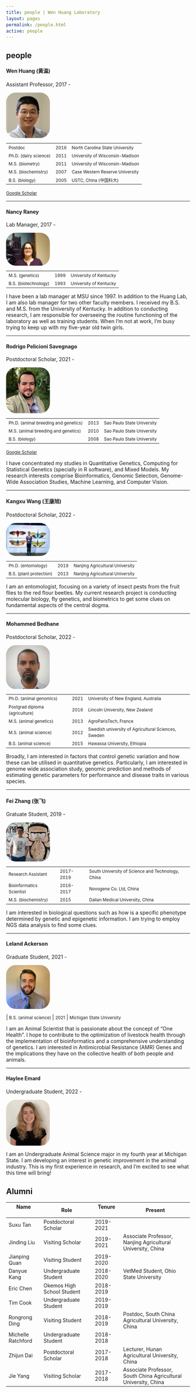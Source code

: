 ```yaml
---
title: people | Wen Huang Laboratory
layout: pages
permalink: /people.html
active: people
---
```


## people
#### Wen Huang (黄温)

Assistant Professor, 2017 - 

<img src="files/WenHuang2019.jpg" style="border-radius: 20pt; width: 20%; max-width: 200px; min-width: 120px; display: block; margin-right: 20px;" >

| | | |
|-|-|-|
|<small>Postdoc</small> | <small>2016</small> | <small>North Carolina State University</small> |
|<small>Ph.D. (dairy science)</small> | <small>2011</small> | <small>University of Wisconsin-Madison</small> |
|<small>M.S.  (biometry)</small>      | <small>2011</small> | <small>University of Wisconsin-Madison</small> |
|<small>M.S.  (biochemistry)</small>  | <small>2007</small> | <small>Case Western Reserve University</small> |
|<small>B.S.  (biology)</small>       | <small>2005</small> | <small>USTC, China (中国科大)</small> |

<small><a href="https://scholar.google.com/citations?user=-scaSE0AAAAJ&hl=en" target="_blank">Google Scholar</a></small>

-----
#### Nancy Raney
Lab Manager, 2017 -

<img src="files/NancyRaney.jpg" style="border-radius: 20pt; width: 20%; max-width: 200px; min-width: 120px; display: block; margin-right: 20px;" >

| | | |
|-|-|-|
|<small>M.S.  (genetics)</small>  | <small>1999</small> | <small>University of Kentucky</small> |
|<small>B.S.  (biotechnology)</small>       | <small>1993</small> | <small>University of Kentucky</small> |

I have been a lab manager at MSU since 1997. In addition to the Huang Lab, I am also lab manager for two other faculty members. I received my B.S. and M.S. from the University of Kentucky. In addition to conducting research, I am responsible for overseeing the routine functioning of the laboratory as well as training students. When I’m not at work, I’m busy trying to keep up with my five-year old twin girls.

-----

#### Rodrigo Pelicioni Savegnago
Postdoctoral Scholar, 2021 -

<img src="files/RodrigoPelicioniSavegnago.jpg" style="border-radius: 20pt; width: 20%; max-width: 200px; min-width: 120px; display: block; margin-right: 20px;" >

| | | |
|-|-|-|
|<small>Ph.D. (animal breeding and genetics)</small> | <small>2013</small> | <small>Sao Paulo State University</small> |
|<small>M.S. (animal breeding and genetics)</small> | <small>2010</small> | <small>Sao Paulo State University</small> |
|<small>B.S. (biology)</small> | <small>2008</small> | <small>Sao Paulo State University</small> |

<small><a href="https://scholar.google.com/citations?user=N4yNpMoAAAAJ&hl=en" target="_blank">Google Scholar</a></small>

I have concentrated my studies in Quantitative Genetics, Computing for Statistical Genetics (specially in R software), and Mixed Models. My research interests comprise Bioinformatics, Genomic Selection, Genome-Wide Association Studies, Machine Learning, and Computer Vision. 

-----
#### Kangxu Wang (王康旭)
Postdoctoral Scholar, 2022 -

<img src="files/KangxuWang.jpg" style="border-radius: 20pt; width: 20%; max-width: 200px; min-width: 120px; display: block; margin-right: 20px;" >

| | | |
|-|-|-|
|<small>Ph.D. (entomology)</small> | <small>2019</small> | <small>Nanjing Agricultural University</small> |
|<small>B.S. (plant protection)</small> | <small>2013</small> | <small>Nanjing Agricultural University</small> |

I am an entomologist, focusing on a variety of insect pests from the fruit flies to the red flour beetles. My current research project is conducting molecular biology, fly genetics, and biometrics to get some clues on fundamental aspects of the central dogma. 

-----
#### Mohammed Bedhane 
Postdoctoral Scholar, 2022 -

<img src="files/MohammedBedhane.jpg" style="border-radius: 20pt; width: 20%; max-width: 200px; min-width: 120px; display: block; margin-right: 20px;" >

| | | |
|-|-|-|
|<small>Ph.D. (animal genomics)</small> | <small>2021</small> | <small>University of New England, Australia</small> |
|<small>Postgrad diploma (agriculture)</small> | <small>2016</small> | <small>Lincoln University, New Zealand</small> |
|<small>M.S. (animal genetics)</small> | <small>2013</small> | <small>AgroParisTech, France</small> |
|<small>M.S. (animal science)</small> | <small>2012</small> | <small>Swedish university of Agricultural Sciences, Sweden</small> |
|<small>B.S. (animal science)</small> | <small>2015</small> | <small>Hawassa University, Ethiopia</small> |


Broadly, I am interested in factors that control genetic variation and how these can be utilised in quantitative genetics. Particularly, I am interested in genome wide association study, genomic prediction and methods of estimating genetic parameters for performance and disease traits in various species. 

-----

#### Fei Zhang (张飞)
Gratuate Student, 2019 -

<img src="files/feizhang.jpg" style="border-radius: 20pt; width: 20%; max-width: 200px; min-width: 120px; display: block; margin-right: 20px;" >

| | | |
|-|-|-|
|<small>Research Assistant</small> | <small>2017-2019</small> | <small>South University of Science and Technology, China</small> |
|<small>Bioinformatics Scientist</small> | <small>2016-2017</small> | <small>Novogene Co. Ltd, China</small>
|<small> M.S. (biochemistry) </small> | <small>2015</small> | <small>Dalian Medical University, China</small>

I am interested in biological questions such as how is a specific phenotype determined by genetic and epigenetic information. I am trying to employ NGS data analysis to find some clues. 

-----

#### Leland Ackerson
Graduate Student, 2021 - 

<img src="files/LeeAckerson.jpg" style="border-radius: 20pt; width: 20%; max-width: 200px; min-width: 120px; display: block; margin-right: 20px;" >

|<small> B.S. (animal science) </small> | <small>2021</small> | <small>Michigan State University</small>

I am an Animal Scientist that is passionate about the concept of “One Health”. I hope to contribute to the optimization of livestock health through the implementation of bioinformatics and a comprehensive understanding of genetics. I am interested in Antimicrobial Resistance (AMR) Genes and the implications they have on the collective health of both people and animals. 

-----
#### Haylee Emard
Undergraduate Student, 2022 - 

<img src="files/HayleeEmard.jpg" style="border-radius: 20pt; width: 20%; max-width: 200px; min-width: 120px; display: block; margin-right: 20px;" >

I am an Undergraduate Animal Science major in my fourth year at Michigan State. I am developing an interest in genetic improvement in the animal industry. This is my first experience in research, and I’m excited to see what this time will bring!


## Alumni

| Name <img width=60/> | Role | Tenure <img width=50/> | Present |
|----|----|----|----|
| Suxu Tan | Postdoctoral Scholar | 2019-2021 | |
| Jinding Liu | Visiting Scholar | 2019-2021 | Associate Professor, Nanjing Agricultural University, China |
| Jianping Quan | Visiting Student | 2019-2020 | |
| Danyue Kang | Undergraduate Student | 2018-2020 | VetMed Student, Ohio State University |
| Eric Chen | Okemos High School Student | 2018-2019 | |
| Tim Cook | Undergraduate Student | 2019-2019 | |
| Rongrong Ding | Visiting Student | 2018-2019 | Postdoc, South China Agricultural University, China |
| Michelle Ratchford | Undergraduate Student | 2018-2018 | |
| Zhijun Dai | Postdoctoral Scholar | 2017-2018 | Lecturer, Hunan Agricultural University, China |
| Jie Yang | Visiting Scholar | 2017-2018 | Associate Professor, South China Agricultural University, China |
